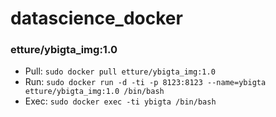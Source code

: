 # datascience_docker

### etture/ybigta_img:1.0
- Pull: `sudo docker pull etture/ybigta_img:1.0`
- Run: `sudo docker run -d -ti -p 8123:8123 --name=ybigta etture/ybigta_img:1.0 /bin/bash`
- Exec: `sudo docker exec -ti ybigta /bin/bash`
